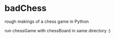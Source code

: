 # badChess
rough makings of a chess game in Python

run chessGame with chessBoard in same directory :)
